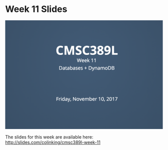 # Week 11 Slides

[![Week 11 Slides](../../media/slides/week-11.png)](http://slides.com/colinking/cmsc389l-week-11)

The slides for this week are available here: http://slides.com/colinking/cmsc389l-week-11
